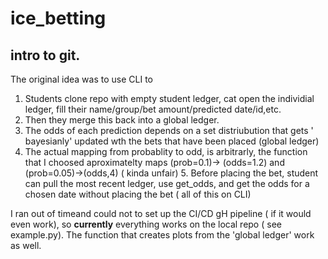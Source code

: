 # ice_betting
## intro to git.

The original idea was to use CLI to 
 1. Students clone repo with empty student ledger,  cat open the individial ledger, fill their name/group/bet amount/predicted date/id,etc. 
 2. Then they merge this back into a global ledger.
 3. The odds of each prediction depends on a set distriubution that gets ' bayesianly' updated wth the bets that have been placed (global ledger)
 4. The actual mapping from probablity to odd, is arbitrarly, the function that I choosed aproximatelty  maps (prob=0.1)-> (odds=1.2) and (prob=0.05)->(odds,4) ( kinda unfair)  5. Before placing the bet, student can pull the most recent ledger, use get_odds, and get the odds for a chosen date without placing the bet ( all of this on CLI)

I ran out of timeand could not to set up the CI/CD gH pipeline ( if it would even work), so **currently** everything works on the local repo ( see example.py).
The function that creates plots from the 'global ledger' work as well.

  
